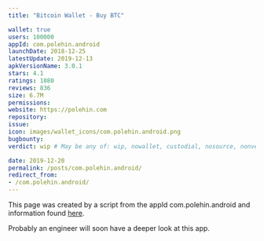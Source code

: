 ```yaml
---
title: "Bitcoin Wallet - Buy BTC"

wallet: true
users: 100000
appId: com.polehin.android
launchDate: 2018-12-25
latestUpdate: 2019-12-13
apkVersionName: 3.0.1
stars: 4.1
ratings: 1080
reviews: 836
size: 6.7M
permissions:
website: https://polehin.com
repository:
issue:
icon: images/wallet_icons/com.polehin.android.png
bugbounty:
verdict: wip # May be any of: wip, nowallet, custodial, nosource, nonverifiable, verifiable, bounty, cert1, cert2, cert3

date: 2019-12-20
permalink: /posts/com.polehin.android/
redirect_from:
- /com.polehin.android/
---
```


This page was created by a script from the appId com.polehin.android and information found
[here](https://play.google.com/store/apps/details?id=com.polehin.android).

Probably an engineer will soon have a deeper look at this app.